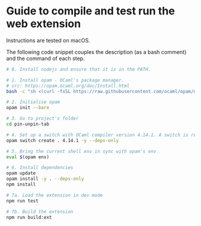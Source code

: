 # Guide to compile and test run the web extension

Instructions are tested on macOS.

The following code snippet couples the description (as a bash comment) and the command of each step.

```sh
# 0. Install nodejs and ensure that it is in the PATH.

# 1. Install opam - OCaml's package manager.
# src: https://opam.ocaml.org/doc/Install.html
bash -c "sh <(curl -fsSL https://raw.githubusercontent.com/ocaml/opam/master/shell/install.sh)"

# 2. Initialise opam
opam init --bare

# 3. Go to project's folder
cd pin-unpin-tab

# 4. Set up a switch with OCaml compiler version 4.14.1. A switch is roughly equivalent to a virtualenv in Python.
opam switch create . 4.14.1 -y --deps-only

# 5. Bring the current shell env in sync with opam's env
eval $(opam env)

# 6. Install dependencies
opam update
opam install -y . --deps-only
npm install

# 7a. Load the extension in dev mode
npm run test

# 7b. Build the extension
npm run build:ext
```
